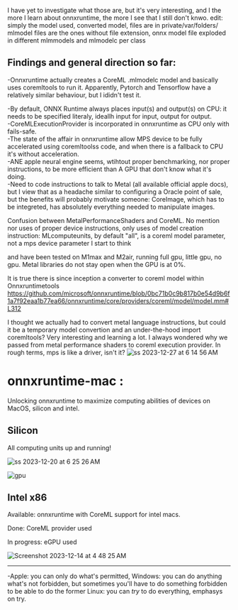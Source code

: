 I have yet to investigate what those are, but it's very interesting, and I the more I learn about onnxruntime, the more I see that I still don't knwo.
edit: simply the model used, converted model, files are in private/var/folders/ mlmodel files are the ones without file extension, onnx model file exploded in different mlmmodels and mlmodelc per class 

## Findings and general direction so far:

-Onnxruntime actually creates a CoreML .mlmodelc model and basically uses coremltools to run it. Apparently, Pytorch and Tensorflow have a relatively similar behaviour, but I ididn't test it.  

-By default, ONNX Runtime always places input(s) and output(s) on CPU: it needs to be specified literaly, ideallh input for input, output for output.  
-CoreMLExecutionProvider is incorporated in onnxruntime as CPU only with fails-safe.  
-The state of the affair in onnxruntime allow MPS device to be fully accelerated using coremltoolss code, and when there is a fallback to CPU it's without acceleration.  
-ANE apple neural engine seems, wtihtout proper benchmarking, nor proper instructions, to be more efficient than A GPU that don't know what it's doing.  
-Need to code instructions to talk to Metal (all available official apple docs), but I view that as a headache similar to configuring a Oracle point of sale, but the benefits will probably motivate someone: CoreImage, which has to be integreted, has absolutely everything needed to manipulate images. 


Confusion between MetalPerformanceShaders and CoreML.
No mention nor uses of proper device instructions, only uses of model creation instruction: MLcomputeunits, by default "all", is a coreml model parameter, not a mps device parameter
I start to think 

and have been tested on M1max and M2air, running full gpu, little gpu, no gpu.
Metal libraries do not stay open when the GPU is at 0%.

It is true there is since inception a converter to coreml  model within Onnxruntimetools https://github.com/microsoft/onnxruntime/blob/0bc71b0c9b817b0e54d9b6f1a7f92eaa1b77ea66/onnxruntime/core/providers/coreml/model/model.mm#L312

I thought we actually had to convert metal language instructions, but could it be a temporary model convertion and an under-the-hood import coremltools?
Very interesting and learning a lot. I always wondered why we passed from metal performance shaders to coreml execution provider.
In rough terms, mps is like a driver, isn't it?
![ss 2023-12-27 at 6 14 56 AM](https://github.com/Oil3/onnxruntime-mac/assets/22565084/29c26aa7-3f75-4d89-aac6-237acbd85a6c)


# onnxruntime-mac :
Unlocking onnxruntime to maximize computing abilities of devices on MacOS, silicon and intel.  


## Silicon
All computing units up and running!

![ss 2023-12-20 at 6 25 26 AM](https://github.com/Oil3/onnxruntime-mac/assets/22565084/6f046a0a-aa08-4c0b-8756-0632dd734704)

![gpu](https://github.com/Oil3/onnxruntime-mac/assets/22565084/10d043dc-c9f5-47aa-81dd-55ad95ca5831)


## Intel x86
Available: onnxruntime with CoreML support for intel macs.  

Done: CoreML provider used  

In progress: eGPU used



![Screenshot 2023-12-14 at 4 48 25 AM](https://github.com/Oil3/onnxruntime-mac/assets/22565084/e9aa631c-712c-40be-9d4b-811485155b60)


  -------------
  -Apple: you can only do what's permitted, 
  Windows: you can do anything what's not forbidden, but sometimes you'll have to do something forbidden to be able to do the former
  Linux: you can _try_ to do everything, emphasys on try.


